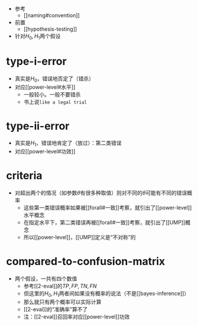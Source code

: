 - 参考
  - [[naming#convention]]
- 前置
  - [[hypothesis-testing]]
- 针对$H_0,H_1$两个假设
# type-i-error
- 真实是$H_0$，错误地否定了（错杀）
- 对应[[power-level#水平]]
  - 一般较小。一般不要错杀
  - 书上说`like a legal trial`
# type-ii-error
- 真实是$H_1$，错误地肯定了（放过）：第二类错误
- 对应[[power-level#功效]]
# criteria
- 对超出两个的情况（如参数$\theta$有很多种取值）则对不同的$\theta$可能有不同的错误概率
  - 这些第一类错误概率如果被[[forall#一致]]考察，就引出了[[power-level]]水平概念
  - 在指定水平下，第二类错误再被[[forall#一致]]考察，就引出了[[UMP]]概念
  - 所以[[power-level]]，[[UMP]]定义是“不对称”的
# compared-to-confusion-matrix
- 两个假设，一共有四个数值
  - 参考[[2-eval]]的$TP, FP, TN, FN$
  - 但这里的$H_0,H_1$两者间如果没有概率的说法（不是[[bayes-inference]]）
  - 那么就只有两个概率可以实际计算
  - [[2-eval]]的“准确率”算不了
  - 注：[[2-eval]]召回率对应[[power-level]]功效